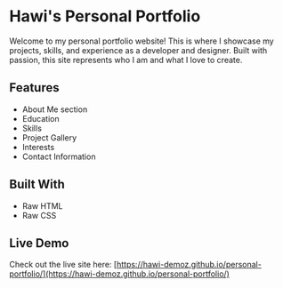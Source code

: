 # Hawi's Personal Portfolio

Welcome to my personal portfolio website! This is where I showcase my projects, skills, and experience as a developer and designer. Built with passion, this site represents who I am and what I love to create.

## Features

-  About Me section
-  Education
-  Skills 
-  Project Gallery
-  Interests
-  Contact Information


## Built With

- Raw HTML
- Raw CSS

## Live Demo

Check out the live site here: [https://hawi-demoz.github.io/personal-portfolio/](https://hawi-demoz.github.io/personal-portfolio/)



